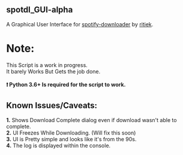 ## spotdl_GUI-alpha
A Graphical User Interface for [spotify-downloader](https://github.com/ritiek/spotify-downloader) by [ritiek](https://github.com/ritiek).

# Note:
This Script is a work in progress. </br>
It barely Works But Gets the job done.</br>
</br>
**:exclamation: Python 3.6+ Is required for the script to work.**

## Known Issues/Caveats:
**1.** Shows Download Complete dialog even if download wasn't able to complete.</br>
**2.** UI Freezes While Downloading. (Will fix this soon) </br>
**3.** UI is Pretty simple and looks like it's from the 90s.</br>
**4.** The log is displayed within the console.</br>
